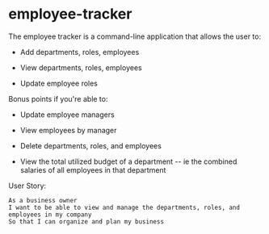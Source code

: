 # employee-tracker

  The employee tracker is a command-line application that allows the user to:

  * Add departments, roles, employees

  * View departments, roles, employees

  * Update employee roles

Bonus points if you're able to:

  * Update employee managers

  * View employees by manager

  * Delete departments, roles, and employees

  * View the total utilized budget of a department -- ie the combined salaries of all employees in that department

User Story:

```
As a business owner
I want to be able to view and manage the departments, roles, and employees in my company
So that I can organize and plan my business